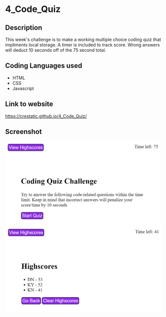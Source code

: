# 4_Code_Quiz

## Description
This week's challenge is to make a working multiple choice coding quiz that impliments local storage.  A timer is included to track score.  Wrong answers will deduct 10 seconds off of the 75 second total.

## Coding Languages used
* HTML
* CSS
* Javascript

## Link to website
https://crestatic.github.io/4_Code_Quiz/

## Screenshot
![alttext](./assets/images/Quiz_start.PNG)
![alttext](./assets/images/Highscore_Screen.PNG)


